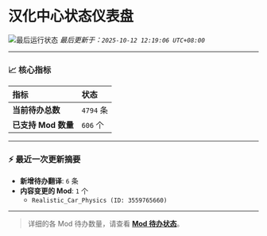 # 汉化中心状态仪表盘

![最后运行状态](https://img.shields.io/badge/Last%20Run-Success-green)
*最后更新于：`2025-10-12 12:19:06 UTC+08:00`*

---

### 📈 **核心指标**

| 指标 | 状态 |
| :--- | :--- |
| **当前待办总数** | ``4794`` 条 |
| **已支持 Mod 数量** | ``606`` 个 |

---

### ⚡ **最近一次更新摘要**

*   **新增待办翻译**: `6` 条
*   **内容变更的 Mod**: `1` 个
    *   `Realistic_Car_Physics (ID: 3559765660)`

---

> 详细的各 Mod 待办数量，请查看 [**Mod 待办状态**](MOD_TODO_STATUS.md)。
